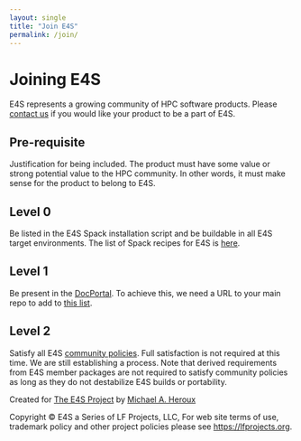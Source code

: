 ```yaml
---
layout: single
title: "Join E4S"
permalink: /join/
---
```


# Joining E4S

E4S represents a growing community of HPC software products. Please [contact us](/contact/) if you would like your product to be a part of E4S.

## Pre-requisite

Justification for being included. The product must have some value or strong potential value to the HPC community. In other words, it must make sense for the product to belong to E4S.

## Level 0

Be listed in the E4S Spack installation script and be buildable in all E4S target environments. The list of Spack recipes for E4S is [here](https://github.com/E4S-Project/e4s/tree/master/environments).

## Level 1

Be present in the [DocPortal](DocPortal.html). To achieve this, we need a URL to your main repo to add to [this list](https://github.com/E4S-Project/E4S-Documenter/blob/master/data/e4s_products.yaml).

## Level 2

Satisfy all E4S [community policies](https://e4s-project.github.io/policies/). Full satisfaction is not required at this time. We are still establishing a process. Note that derived requirements from E4S member packages are not required to satisfy community policies as long as they do not destabilize E4S builds or portability.

Created for [The E4S Project](https://e4s-project.github.io) by [Michael A. Heroux](https://maherou.github.io/)

Copyright © E4S a Series of LF Projects, LLC, For web site terms of use, trademark policy and other project policies please see <https://lfprojects.org>.
